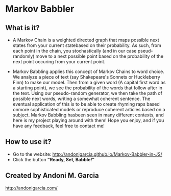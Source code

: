 Markov Babbler
==============

What is it?
--------------
- A Markov Chain is a weighted directed graph that maps possible next states from your current statebased on their probability. As such, from each point in the chain, you stochastically (and in our case pseud-randomly) move to a next possible point based on the probability of the next point occuring from your current point.

- Markov Babbling applies this concept of Markov Chains to word choice. We analyze a piece of text (say Shakepeare's Sonnets or Huckleberry Finn) to make our model. Then from a given word (A capital first word as a starting point), we see the probability of the words that follow after in the text. Using our pseudo-random generator, we then take the path of possible next words, writing a somewhat coherent sentence. The eventual application of this is to be able to create rhyming raps based onmore sophisticated models or reproduce coherent articles based on a subject. Markov Babbling hasbeen seen in many different contexts, and here is my project playing around with them! Hope you enjoy, and if you have any feedback, feel free to contact me!

How to use it?
--------------
- Go to the website: http://andonigarcia.github.io/Markov-Babbler-in-JS/
- Click the button **"Ready, Set, Babble!"**

Created by Andoni M. Garcia
--------------
http://andonigarcia.com/
